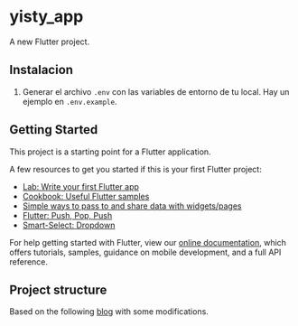 # yisty_app

A new Flutter project.

## Instalacion
1. Generar el archivo `.env` con las variables de entorno de tu local. Hay un ejemplo en `.env.example`.

## Getting Started

This project is a starting point for a Flutter application.

A few resources to get you started if this is your first Flutter project:

- [Lab: Write your first Flutter app](https://flutter.dev/docs/get-started/codelab)
- [Cookbook: Useful Flutter samples](https://flutter.dev/docs/cookbook)
- [Simple ways to pass to and share data with widgets/pages](https://medium.com/flutter-community/simple-ways-to-pass-to-and-share-data-with-widgets-pages-f8988534bd5b)
- [Flutter: Push, Pop, Push](https://medium.com/flutter-community/flutter-push-pop-push-1bb718b13c31)
- [Smart-Select: Dropdown](https://pub.dev/packages/smart_select)

For help getting started with Flutter, view our
[online documentation](https://flutter.dev/docs), which offers tutorials,
samples, guidance on mobile development, and a full API reference.

## Project structure

Based on the following [blog](https://hackernoon.com/scalable-app-structure-in-flutter-dad61a4bc389) with some modifications.
